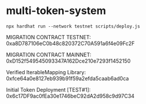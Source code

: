 # multi-token-system

```console
npx hardhat run --network testnet scripts/deploy.js

```

MIGRATION CONTRACT TESTNET: 0xa8D787106eC0b48c820372C70A591a6f4e09Fc2F

MIGRATION CONTRACT MAINNET: 0xD152f549545093347A162Dce210e7293f1452150

Verified IterableMapping Library: 0xfce64a0e8127eb939b91f59a2efda5caab6ad0ca

Initial Token Deployment [TEST#1]: 0x6c17DF9ac0fEa30e1746beC92dA2d958c9d97C34
